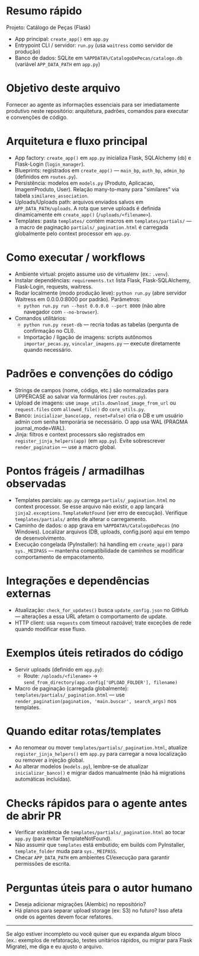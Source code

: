 <!-- Instruções para agentes de código (Copilot / IA) específicas deste repositório -->

# Resumo rápido

Projeto: Catálogo de Peças (Flask)
- App principal: `create_app()` em `app.py`
- Entrypoint CLI / servidor: `run.py` (usa `waitress` como servidor de produção)
- Banco de dados: SQLite em `%APPDATA%/CatalogoDePecas/catalogo.db` (variável `APP_DATA_PATH` em `app.py`)

# Objetivo deste arquivo
Fornecer ao agente as informações essenciais para ser imediatamente produtivo neste repositório: arquitetura, padrões, comandos para executar e convenções de código.

# Arquitetura e fluxo principal
- App factory: `create_app()` em `app.py` inicializa Flask, SQLAlchemy (`db`) e Flask-Login (`login_manager`).
- Blueprints: registrados em `create_app()` — `main_bp`, `auth_bp`, `admin_bp` (definidos em `routes.py`).
- Persistência: modelos em `models.py` (Produto, Aplicacao, ImagemProduto, User). Relação many-to-many para "similares" via tabela `similares_association`.
- Uploads/Uploads path: arquivos enviados salvos em `APP_DATA_PATH/uploads`. A rota que serve uploads é definida dinamicamente em `create_app()` (`/uploads/<filename>`).
- Templates: pasta `templates/` contém macros em `templates/partials/` — a macro de paginação `partials/_pagination.html` é carregada globalmente pelo context processor em `app.py`.

# Como executar / workflows
- Ambiente virtual: projeto assume uso de virtualenv (ex.: `.venv`).
- Instalar dependências: `requirements.txt` lista Flask, Flask-SQLAlchemy, Flask-Login, requests, waitress.
- Rodar localmente (modo produção leve): `python run.py` (abre servidor Waitress em 0.0.0.0:8000 por padrão). Parâmetros:
  - `python run.py run --host 0.0.0.0 --port 8000` (não abre navegador com `--no-browser`).
- Comandos utilitários:
  - `python run.py reset-db` — recria todas as tabelas (pergunta de confirmação no CLI).
  - Importação / ligação de imagens: scripts autônomos `importar_pecas.py`, `vincular_imagens.py` — execute diretamente quando necessário.

# Padrões e convenções do código
- Strings de campos (nome, código, etc.) são normalizadas para UPPERCASE ao salvar via formulários (ver `routes.py`).
- Upload de imagens: use `image_utils.download_image_from_url` ou `request.files` com `allowed_file()` do `core_utils.py`.
- Banco: `inicializar_banco(app, reset=False)` cria o DB e um usuário admin com senha temporária se necessário. O app usa WAL (PRAGMA journal_mode=WAL).
- Jinja: filtros e context processors são registrados em `register_jinja_helpers(app)` (em `app.py`). Evite sobrescrever `render_pagination` — use a macro global.

# Pontos frágeis / armadilhas observadas
- Templates parciais: `app.py` carrega `partials/_pagination.html` no context processor. Se esse arquivo não existir, o app lançará `jinja2.exceptions.TemplateNotFound` (ver erro de execução). Verifique `templates/partials/` antes de alterar o carregamento.
- Caminho de dados: o app grava em `%APPDATA%/CatalogoDePecas` (no Windows). Localizar arquivos (DB, uploads, config.json) aqui em tempo de desenvolvimento.
- Execução congelada (PyInstaller): há handling em `create_app()` para `sys._MEIPASS` — mantenha compatibilidade de caminhos se modificar comportamento de empacotamento.

# Integrações e dependências externas
- Atualização: `check_for_updates()` busca `update_config.json` no GitHub — alterações a essa URL afetam o comportamento de update.
- HTTP client: usa `requests` com timeout razoável; trate exceções de rede quando modificar esse fluxo.

# Exemplos úteis retirados do código
- Servir uploads (definido em `app.py`):
  - Route: `/uploads/<filename>` -> `send_from_directory(app.config['UPLOAD_FOLDER'], filename)`
- Macro de paginação (carregada globalmente): `templates/partials/_pagination.html` — use `render_pagination(pagination, 'main.buscar', search_args)` nos templates.

# Quando editar rotas/templates
- Ao renomear ou mover `templates/partials/_pagination.html`, atualize `register_jinja_helpers()` em `app.py` para carregar a nova localização ou remover a injeção global.
- Ao alterar modelos (`models.py`), lembre-se de atualizar `inicializar_banco()` e migrar dados manualmente (não há migrations automáticas incluídas).

# Checks rápidos para o agente antes de abrir PR
- Verificar existência de `templates/partials/_pagination.html` ao tocar `app.py` (para evitar TemplateNotFound).
- Não assumir que `templates` está embutido; em builds com PyInstaller, `template_folder` muda para `sys._MEIPASS`.
- Checar `APP_DATA_PATH` em ambientes CI/execução para garantir permissões de escrita.

# Perguntas úteis para o autor humano
- Deseja adicionar migrações (Alembic) no repositório?
- Há planos para separar upload storage (ex: S3) no futuro? Isso afeta onde os agentes devem focar refatores.

---
Se algo estiver incompleto ou você quiser que eu expanda algum bloco (ex.: exemplos de refatoração, testes unitários rápidos, ou migrar para Flask Migrate), me diga e eu ajusto o arquivo.
